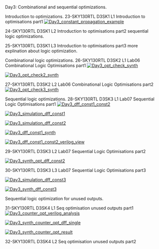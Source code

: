Day3:
Combinational and sequential optimizations.

Introduction to optimizations.
23-SKY130RTL D3SK1 L1 Introduction to optimisations part1
[![Day3_constant_propagation_example](../week1_assets/Day3_constant_propagation_example.png)](../week1_assets/Day3_constant_propagation_example.png)

24-SKY130RTL D3SK1 L2 Introduction to optimisations part2
sequential logic optimizations.

25-SKY130RTL D3SK1 L3 Introduction to optimisations part3
more explination about logic optimization.

Combinational logic optimizations.
26-SKY130RTL D3SK2 L1 Lab06 Combinational Logic Optimisations part1
[![Day3_opt_check_synth](../week1_assets/Day3_opt_check_synth.png)](../week1_assets/Day3_opt_check_synth.png)

[![Day3_opt_check2_synth](../week1_assets/Day3_opt_check2_synth.png)](../week1_assets/Day3_opt_check2_synth.png)

27-SKY130RTL D3SK2 L2 Lab06 Combinational Logic Optimisations part2
[![Day3_opt_check3_synth](../week1_assets/Day3_opt_check3_synth.png)](../week1_assets/Day3_opt_check3_synth.png)


Sequential logic optimizations.
28-SKY130RTL D3SK3 L1 Lab07 Sequential Logic Optimisations part1
[![Day3_dff_const1_const2](../week1_assets/Day3_dff_const1_const2.png)](../week1_assets/Day3_dff_const1_const2.png)

[![Day3_simulation_dff_const1](../week1_assets/Day3_simulation_dff_const1.png)](../week1_assets/Day3_simulation_dff_const1.png)

[![Day3_simulation_dff_const2](../week1_assets/Day3_simulation_dff_const2.png)](../week1_assets/Day3_simulation_dff_const2.png)

[![Day3_dff_const1_synth](../week1_assets/Day3_dff_const1_synth.png)](../week1_assets/Day3_dff_const1_synth.png)

[![Day3_dff_const1_const2_verilog_view](../week1_assets/Day3_dff_const1_const2_verilog_view.png)](../week1_assets/Day3_dff_const1_const2_verilog_view.png)

29-SKY130RTL D3SK3 L2 Lab07 Sequential Logic Optimisations part2

[![Day3_synth_opt_dff_const2](../week1_assets/Day3_synth_opt_dff_const2.png)](../week1_assets/Day3_synth_opt_dff_const2.png)

30-SKY130RTL D3SK3 L3 Lab07 Sequential Logic Optimisations part3

[![Day3_simulation_dff_const3](../week1_assets/Day3_simulation_dff_const3.png)](../week1_assets/Day3_simulation_dff_const3.png)

[![Day3_synth_dff_const3](../week1_assets/Day3_synth_dff_const3.png)](../week1_assets/Day3_synth_dff_const3.png)

Sequential logic optimization for unused outputs.

31-SKY130RTL D3SK4 L1 Seq optimisation unused outputs part1
[![Day3_counter_opt_verilog_analysis](../week1_assets/Day3_counter_opt_verilog_analysis.png)](../week1_assets/Day3_counter_opt_verilog_analysis.png)

[![Day3_synth_counter_opt_dff_single](../week1_assets/Day3_synth_counter_opt_dff_single.png)](../week1_assets/Day3_synth_counter_opt_dff_single.png)

[![Day3_synth_counter_opt_result](../week1_assets/Day3_synth_counter_opt_result.png)](../week1_assets/Day3_synth_counter_opt_result.png)


32-SKY130RTL D3SK4 L2 Seq optimisation unused outputs part2